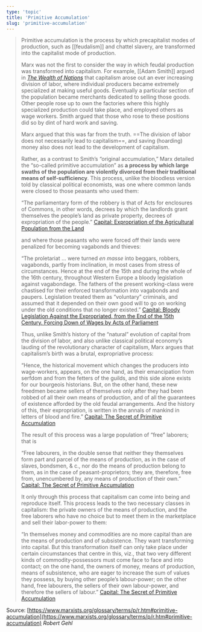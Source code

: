 ```yaml
---
type: 'topic'
title: 'Primitive Accumulation'
slug: 'primitive-accumulation'
---
```


>Primitive accumulation is the process by which precapitalist modes of production, such as [[feudalism]] and chattel slavery, are transformed into the capitalist mode of production.
>
>Marx was not the first to consider the way in which feudal production was transformed into capitalism. For example, [[Adam Smith]] argued in [_The Wealth of Nations_](https://www.marxists.org/reference/archive/smith-adam/works/wealth-of-nations/book01/ch08.htm) that capitalism arose out an ever increasing division of labor, where individual producers became extremely specialized at making useful goods. Eventually a particular section of the population became merchants dedicated to selling those goods. Other people rose up to own the factories where this highly specialized production could take place, and employed others as wage workers. Smith argued that those who rose to these positions did so by dint of hard work and saving.
>
>Marx argued that this was far from the truth. ==The division of labor does not necessarily lead to capitalism==, and saving (hoarding) money also does not lead to the development of capitalism.
>
>Rather, as a contrast to Smith’s “original accumulation,” Marx detailed the “so-called primitive accumulation” as **a process by which large swaths of the population are violently divorced from their traditional means of self-sufficiency**. This process, unlike the bloodless version told by classical political economists, was one where common lands were closed to those peasants who used them:
>
>“The parliamentary form of the robbery is that of Acts for enclosures of Commons, in other words, decrees by which the landlords grant themselves the people’s land as private property, decrees of expropriation of the people.” [Capital: Expropriation of the Agricultural Population from the Land](https://www.marxists.org/archive/marx/works/1867-c1/ch27.htm)
>
>and where those peasants who were forced off their lands were penalized for becoming vagabonds and thieves:
>
>“The proletariat ... were turned _en masse_ into beggars, robbers, vagabonds, partly from inclination, in most cases from stress of circumstances. Hence at the end of the 15th and during the whole of the 16th century, throughout Western Europe a bloody legislation against vagabondage. The fathers of the present working-class were chastised for their enforced transformation into vagabonds and paupers. Legislation treated them as “voluntary” criminals, and assumed that it depended on their own good will to go on working under the old conditions that no longer existed.” [Capital: Bloody Legislation Against the Expropriated, from the End of the 15th Century. Forcing Down of Wages by Acts of Parliament](https://www.marxists.org/archive/marx/works/1867-c1/ch28.htm)
>
>Thus, unlike Smith’s history of the “natural” evolution of capital from the division of labor, and also unlike classical political economy’s lauding of the revolutionary character of capitalism, Marx argues that capitalism’s birth was a brutal, expropriative process:
>
>“Hence, the historical movement which changes the producers into wage-workers, appears, on the one hand, as their emancipation from serfdom and from the fetters of the guilds, and this side alone exists for our bourgeois historians. But, on the other hand, these new freedmen became sellers of themselves only after they had been robbed of all their own means of production, and of all the guarantees of existence afforded by the old feudal arrangements. And the history of this, their expropriation, is written in the annals of mankind in letters of blood and fire.” [Capital: The Secret of Primitive Accumulation](https://www.marxists.org/archive/marx/works/1867-c1/ch26.htm)
>
>The result of this process was a large population of “free” laborers; that is
>
>“Free labourers, in the double sense that neither they themselves form part and parcel of the means of production, as in the case of slaves, bondsmen, & c., nor do the means of production belong to them, as in the case of peasant-proprietors; they are, therefore, free from, unencumbered by, any means of production of their own.” [Capital: The Secret of Primitive Accumulation](https://www.marxists.org/archive/marx/works/1867-c1/ch26.htm)
>
>It only through this process that capitalism can come into being and reproduce itself. This process leads to the two necessary classes in capitalism: the private owners of the means of production, and the free laborers who have no choice but to meet them in the marketplace and sell their labor-power to them:
>
>“In themselves money and commodities are no more capital than are the means of production and of subsistence. They want transforming into capital. But this transformation itself can only take place under certain circumstances that centre in this, viz., that two very different kinds of commodity-possessors must come face to face and into contact; on the one hand, the owners of money, means of production, means of subsistence, who are eager to increase the sum of values they possess, by buying other people’s labour-power; on the other hand, free labourers, the sellers of their own labour-power, and therefore the sellers of labour.” [Capital: The Secret of Primitive Accumulation](https://www.marxists.org/archive/marx/works/1867-c1/ch26.htm)

Source: [https://www.marxists.org/glossary/terms/p/r.htm#primitive-accumulation](https://www.marxists.org/glossary/terms/p/r.htm#primitive-accumulation) *Robert Gehl*